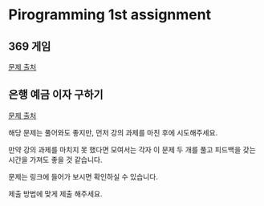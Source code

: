 # Pirogramming 1st assignment

## 369 게임
[문제 출처](https://level.goorm.io/exam/48757/369-게임/quiz/1#)

## 은행 예금 이자 구하기
[문제 출처](https://level.goorm.io/exam/43190/%EC%9D%80%ED%96%89-%EC%98%88%EA%B8%88-%EC%9D%B4%EC%9E%90-%EA%B5%AC%ED%95%98%EA%B8%B0/quiz/1)

해당 문제는 풀어와도 좋지만, 먼저 강의 과제를 마친 후에 시도해주세요.

만약 강의 과제를 마치지 못 했다면 모여서는 각자 이 문제 두 개를 풀고 피드백을 갖는 시간을 가져도 좋을 것 같습니다.

문제는 링크에 들어가 보시면 확인하실 수 있습니다.

제출 방법에 맞게 제출 해주세요.